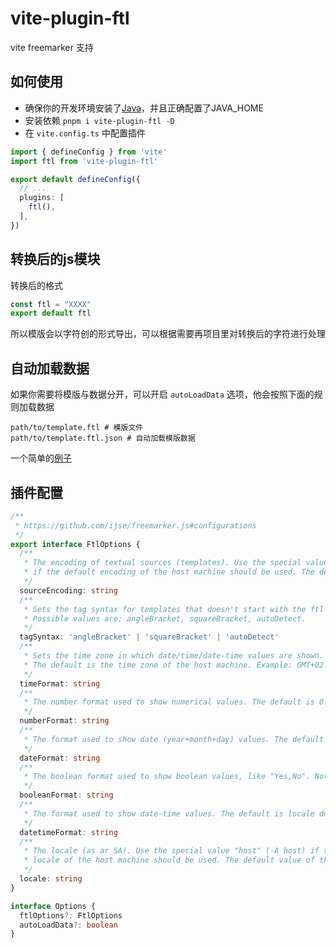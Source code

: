 # vite-plugin-ftl

vite freemarker 支持

## 如何使用

- 确保你的开发环境安装了[Java](https://dev.java/download/)，并且正确配置了JAVA_HOME
- 安装依赖 `pnpm i vite-plugin-ftl -D`
- 在 `vite.config.ts` 中配置插件

```ts
import { defineConfig } from 'vite'
import ftl from 'vite-plugin-ftl'

export default defineConfig({
  // ...
  plugins: [
    ftl(),
  ],
})
```

## 转换后的js模块

转换后的格式

```js
const ftl = "XXXX"
export default ftl
```

所以模版会以字符创的形式导出，可以根据需要再项目里对转换后的字符进行处理

## 自动加载数据

如果你需要将模版与数据分开，可以开启 `autoLoadData` 选项，他会按照下面的规则加载数据

```text
path/to/template.ftl # 模版文件
path/to/template.ftl.json # 自动加载模版数据
```

一个简单的[例子](./packages/demo)

## 插件配置

```ts
/**
 * https://github.com/ijse/freemarker.js#configurations
 */
export interface FtlOptions {
  /**
   * The encoding of textual sources (templates). Use the special value "host"(-E host)
   * if the default encoding of the host machine should be used. The default is "ISO-8859-1".
   */
  sourceEncoding: string
  /**
   * Sets the tag syntax for templates that doesn't start with the ftl directive.
   * Possible values are: angleBracket, squareBracket, autoDetect.
   */
  tagSyntax: 'angleBracket' | 'squareBracket' | 'autoDetect'
  /**
   * Sets the time zone in which date/time/date-time values are shown.
   * The default is the time zone of the host machine. Example: GMT+02
   */
  timeFormat: string
  /**
   * The number format used to show numerical values. The default is 0.############
   */
  numberFormat: string
  /**
   * The format used to show date (year+month+day) values. The default is locale dependent.
   */
  dateFormat: string
  /**
   * The boolean format used to show boolean values, like "Yes,No". Not "true,false"; use {myBool}.
   */
  booleanFormat: string
  /**
   * The format used to show date-time values. The default is locale dependent.
   */
  datetimeFormat: string
  /**
   * The locale (as ar_SA). Use the special value "host" (-A host) if the default
   * locale of the host machine should be used. The default value of the option is en_US.
   */
  locale: string
}

interface Options {
  ftlOptions?: FtlOptions
  autoLoadData?: boolean
}
```
